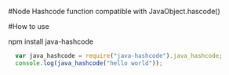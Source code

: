 #Node Hashcode function compatible with JavaObject.hascode()

#How to use

npm install java-hashcode

```js
  var java_hashcode = require("java-hashcode").java_hashcode;
  console.log(java_hashcode("hello world"));
```
